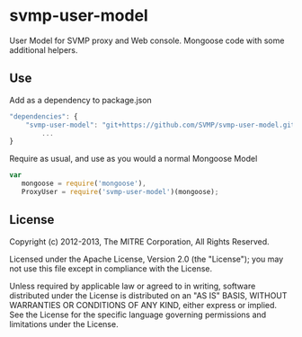 # svmp-user-model

  User Model for SVMP proxy and Web console.  Mongoose code with some additional helpers.


## Use

Add as a dependency to package.json

```js
"dependencies": {
    "svmp-user-model": "git+https://github.com/SVMP/svmp-user-model.git",
        ...
}
```

Require as usual, and use as you would a normal Mongoose Model

```js
var 
   mongoose = require('mongoose'),
   ProxyUser = require('svmp-user-model')(mongoose);
```

## License

Copyright (c) 2012-2013, The MITRE Corporation, All Rights Reserved.

Licensed under the Apache License, Version 2.0 (the "License");
you may not use this file except in compliance with the License.

Unless required by applicable law or agreed to in writing, software
distributed under the License is distributed on an "AS IS" BASIS,
WITHOUT WARRANTIES OR CONDITIONS OF ANY KIND, either express or implied.
See the License for the specific language governing permissions and
limitations under the License.

